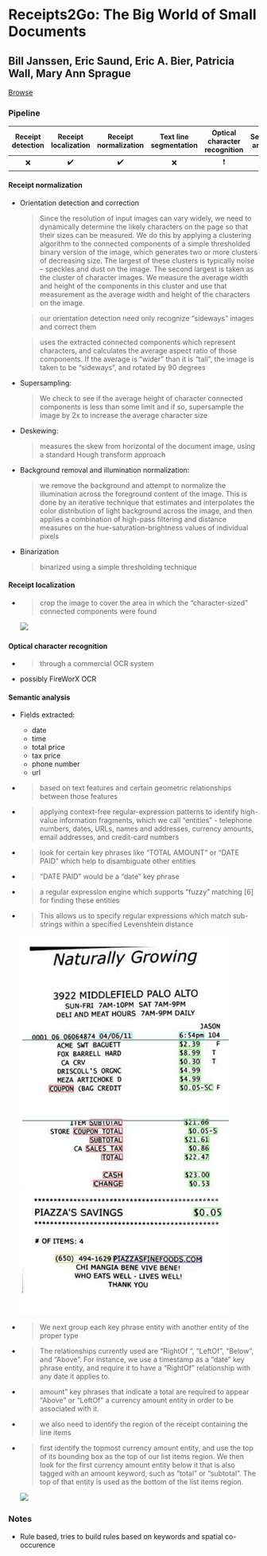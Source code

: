 # Receipts2Go: The Big World of Small Documents

## Bill Janssen, Eric Saund, Eric A. Bier, Patricia Wall, Mary Ann Sprague

[Browse](http://www.saund.org/papers/2012-janssen-etal-receipts2go-big-world.pdf)

### Pipeline

| Receipt detection | Receipt localization | Receipt normalization | Text line segmentation | Optical character recognition | Semantic analysis |
|:-----------------:|:--------------------:|:---------------------:|:----------------------:|:-----------------------------:|:-----------------:|
| ❌                 | ✔️                   | ✔️                    | ❌                      | ❗                             | ✔️                |

#### Receipt normalization

* Orientation detection and correction
  
  > Since the resolution of input images can vary widely, we need to dynamically determine the likely characters on the page so that their sizes can be measured. We do this by applying a clustering algorithm
  > to the connected components of a simple thresholded binary version of the image, which generates two or more clusters of decreasing size. The largest of these clusters is typically noise – speckles and dust on the image. The second largest is taken as the cluster of character images. We measure the average width and height of the components in this cluster and use that measurement as the average width and height of the characters on the image.
  
  > our orientation detection need only recognize “sideways” images and correct them
  
  > uses the extracted connected components which represent characters, and calculates the average aspect ratio of those components. If the average is “wider” than it is “tall”, the image is taken to be “sideways”, and rotated by 90 degrees

* Supersampling:
  
  > We check to see if the average height of character connected components is less than some limit and if so, supersample the image by 2x to increase the average character size

* Deskewing:
  
  > measures the skew from horizontal of the document image, using a standard Hough transform approach

* Background removal and illumination normalization:
  
  > we remove the background and attempt to normalize the illumination across the foreground content of the image. This is done by an iterative technique that estimates and interpolates the color distribution of light background across the image, and then applies a combination of high-pass filtering and distance measures on the hue-saturation-brightness values of individual pixels

* Binarization
  
  > binarized using a simple thresholding technique

#### Receipt localization

* > crop the image to cover the area in which the “character-sized” connected components were found
  
  ![](/Users/piotr-mac/repos/awesome-receipt-data-extraction/reviews/images/jansenn2012receipts/preprocessing.png)

#### Optical character recognition

- > through a commercial OCR system
- possibly FireWorX OCR

#### Semantic analysis

- Fields extracted:
  - date
  - time
  - total price
  - tax price
  - phone number
  - url
- > based on text features and certain geometric relationships between those features
- > applying context-free regular-expression patterns to identify high-value information fragments, which we call “entities” - telephone numbers, dates, URLs, names and addresses, currency amounts, email addresses, and credit-card numbers
- > look for certain key phrases like “TOTAL AMOUNT” or “DATE PAID” which help to disambiguate other entities
- > “DATE PAID” would be a “date” key phrase
- > a regular expression engine which supports “fuzzy” matching [6] for finding these entities
- > This allows us to specify regular expressions which match sub-strings within a specified Levenshtein distance
  
  ![](images/jansenn2012receipts/entities.png)
- > We next group each key phrase entity with another entity of the proper type
- > The relationships currently used are “RightOf ”, “LeftOf”, “Below”, and “Above”. For instance, we use a timestamp as a “date” key phrase entity, and require it to have a “RightOf” relationship with any date it applies to.
- > amount” key phrases that indicate a total are required to appear “Above” or “LeftOf” a currency amount entity in order to be associated with it.
- > we also need to identify the region of the receipt containing the line items
- > first identify the topmost currency amount entity, and use the top of its bounding box as the top of our list items region. We then look for the first currency amount entity below it that is also tagged with an amount keyword, such as “total” or “subtotal”. The top of that entity is used as the bottom of the list items region.
  
  ![](/Users/piotr-mac/repos/awesome-receipt-data-extraction/reviews/images/jansenn2012receipts/groupings.png)

### Notes

* Rule based, tries to build rules based on keywords and spatial co-occurence
